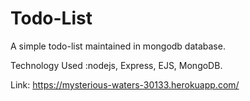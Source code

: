 # Todo-List

A simple todo-list maintained in mongodb database.

Technology Used :nodejs, Express, EJS, MongoDB.

Link: https://mysterious-waters-30133.herokuapp.com/
